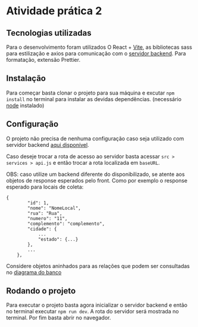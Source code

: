 # Atividade prática 2

## Tecnologias utilizadas

Para o desenvolvimento foram utilizados O React + [Vite](https://vitejs.dev/guide/), as bibliotecas sass para estilização e axios para comunicação com o [servidor backend](https://github.com/UFOP-CSI477/csi606-2023-02-atividades-ribYuri/tree/master/Atividades/atividade-pratica-01). Para formatação, extensão Prettier.

## Instalação

Para começar basta clonar o projeto para sua máquina e excutar `npm install` no terminal para instalar as devidas dependências.
(necessário [node](https://nodejs.org/en) instalado)

## Configuração

O projeto não precisa de nenhuma configuração caso seja utilizado com servidor backend [aqui disponível](https://github.com/UFOP-CSI477/csi606-2023-02-atividades-ribYuri/tree/master/Atividades/atividade-pratica-01).

Caso deseje trocar a rota de acesso ao servidor basta acessar `src > services > api.js` e então trocar a rota localizada em `baseURL`.

OBS: caso utilize um backend diferente do disponibilizado, se atente aos objetos de response esperados pelo front.
Como por exemplo o response esperado para locais de coleta:

```
{
        "id": 1,
        "nome": "NomeLocal",
        "rua": "Rua",
        "numero": "11",
        "complemento": "complemento",
        "cidade": {
            ...
            "estado": {...}
        },
        ...
    },
```

Considere objetos aninhados para as relações que podem ser consultadas no [diagrama do banco](https://github.com/UFOP-CSI477/csi606-2023-02-atividades-ribYuri/blob/master/Atividades/atividade-pratica-01/CSI606-sistema-doacao-sangue.png)

## Rodando o projeto

Para executar o projeto basta agora inicializar o servidor backend e então no terminal executar `npm run dev`. A rota do servidor será mostrada no terminal. Por fim basta abrir no navegador.
